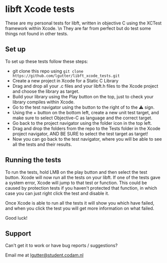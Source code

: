 # libft Xcode tests

These are my personal tests for libft, written in objective C using the XCTest framework within Xcode. \n
They are far from perfect but do test some things not found in other tests.

## Set up

To set up these tests follow these steps:

- git clone this repo using ```git clone https://github.com/lgutter/libft_xcode_tests.git ```
- Create a new project in Xcode for a Static C Library
- Drag and drop all your .c files and your libft.h files to the Xcode project and choose the library as target.
- Build your library using the Play button on the top, just to check your library compiles within Xcode.
- Go to the test navigator using the button to the right of to the :warning: sign.
- Using the + button on the bottom left, create a new unit test target, and make sure to select Objective-C as language and the correct target.
- Go back to the project navigator using the folder icon in the top left.
- Drag and drop the folders from the repo to the Tests folder in the Xcode project navigator, AND BE SURE to select the test target as target!
- Now you can go back to the test navigator, where you will be able to see all the tests and their results.

## Running the tests

To run the tests, hold LMB on the play button and then select the test button. Xcode will now run all the tests on your libft.
If one of the tests gave a system error, Xcode will jump to that test or function.
This could be caused by protection tests if you haven't protected that function, in which case you can just right click the test and disable it.

Once Xcode is able to run all the tests it will show you which have failed, and when you click the test you will get more information on what failed.

Good luck!

## Support
Can't get it to work or have bug reports / suggestions?

Email me at lgutter@student.codam.nl